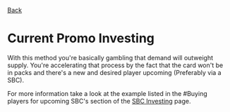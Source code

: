 [Back](README.md)

# Current Promo Investing
With this method you're basically gambling that demand will outweight supply. You're accelerating that process by the fact that the card won't be in packs and there's a new and desired player upcoming (Preferably via a SBC).

For more information take a look at the example listed in the #Buying players for upcoming SBC's section of the [SBC Investing](sbc-investing.md) page.